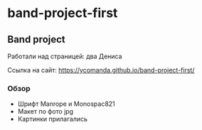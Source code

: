 # band-project-first

## Band project

Работали над страницей: два Дениса

Ссылка на сайт: https://ycomanda.github.io/band-project-first/

### Обзор

- Шрифт Manrope и Monospac821
- Макет по фото jpg
- Картинки прилагались
